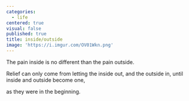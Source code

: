 ```yaml
---
categories:
  - life
centered: true
visual: false
published: true
title: inside/outside
image: 'https://i.imgur.com/OV01Wkn.png'
---
```

The pain inside 
is no different 
than the pain 
outside.

Relief can only come
from letting the inside out, 
and the outside in, 
until inside and outside 
become one, 

as they were 
in the beginning.

